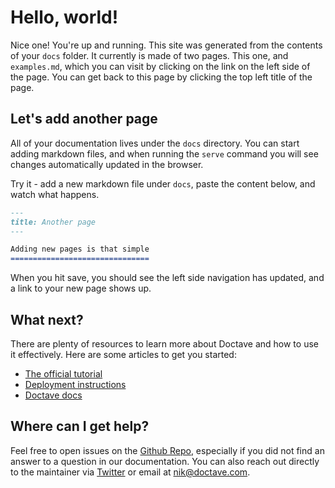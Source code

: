 Hello, world!
=============

Nice one! You're up and running. This site was generated from the contents of your `docs` folder. It
currently is made of two pages. This one, and `examples.md`, which you can visit by clicking on the
link on the left side of the page. You can get back to this page by clicking the top left title of
the page.

## Let's add another page

All of your documentation lives under the `docs` directory. You can start adding markdown files, and
when running the `serve` command you will see changes automatically updated in the browser.

Try it - add a new markdown file under `docs`, paste the content below, and watch what happens.

```markdown
---
title: Another page
---

Adding new pages is that simple
===============================

```

When you hit save, you should see the left side navigation has updated, and a link to your new page
shows up.

## What next?

There are plenty of resources to learn more about Doctave and how to use it effectively. Here are
some articles to get you started:

* [The official tutorial](https://cli.doctave.com/tutorial)
* [Deployment instructions](https://cli.doctave.com/deployment)
* [Doctave docs](https://cli.doctave.com/)

## Where can I get help?

Feel free to open issues on the [Github Repo](https://github.com/Doctave/doctave-cli), especially if
you did not find an answer to a question in our documentation. You can also reach out directly to
the maintainer via [Twitter](https://twitter.com/NiklasBegley) or email at nik@doctave.com.
